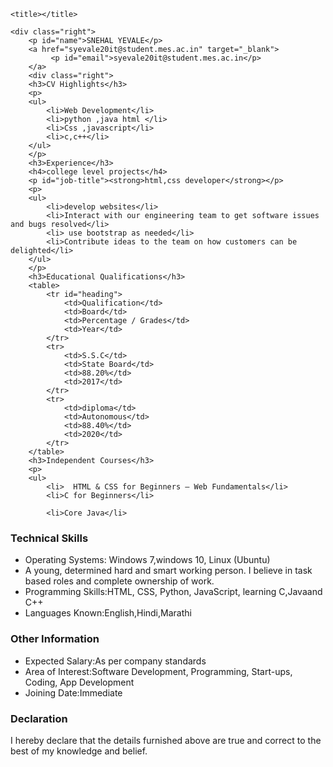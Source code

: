 <html>

<head>

    <title></title>
<link rel="stylesheet" href="exp2css.css">
</head>

<body>
     
    <div class="right">
        <p id="name">SNEHAL YEVALE</p>
        <a href="syevale20it@student.mes.ac.in" target="_blank">
             <p id="email">syevale20it@student.mes.ac.in</p>
        </a>
        <div class="right">
        <h3>CV Highlights</h3>
        <p>
        <ul>
            <li>Web Development</li>
            <li>python ,java html </li>
            <li>Css ,javascript</li>
            <li>c,c++</li>
        </ul>
        </p>
        <h3>Experience</h3>
        <h4>college level projects</h4>
        <p id="job-title"><strong>html,css developer</strong></p>
        <p>
        <ul>
            <li>develop websites</li>
            <li>Interact with our engineering team to get software issues and bugs resolved</li>
            <li> use bootstrap as needed</li>
            <li>Contribute ideas to the team on how customers can be delighted</li>
        </ul>
        </p>
        <h3>Educational Qualifications</h3>
        <table>
            <tr id="heading">
                <td>Qualification</td>
                <td>Board</td>
                <td>Percentage / Grades</td>
                <td>Year</td>
            </tr>
            <tr>
                <td>S.S.C</td>
                <td>State Board</td>
                <td>88.20%</td>
                <td>2017</td>
            </tr>
            <tr>
                <td>diploma</td>
                <td>Autonomous</td>
                <td>88.40%</td>
                <td>2020</td>
            </tr>
        </table>
        <h3>Independent Courses</h3>
        <p>
        <ul>
            <li>  HTML & CSS for Beginners – Web Fundamentals</li>
            <li>C for Beginners</li>
                
            <li>Core Java</li>
</ul>  
        <h3>Technical Skills</h3>
       <p>
        <ul>
            <li>Operating Systems: Windows 7,windows 10, Linux (Ubuntu)</li>
            <li>A young, determined hard and smart working person. I believe in task based roles and
                            complete ownership of work. </li>
            <li>Programming Skills:HTML, CSS, Python, JavaScript, learning C,Javaand C++</li>
            <li>Languages Known:English,Hindi,Marathi</li>
        </ul>
        </p>
                              
                           
 <h3>Other Information</h3>
                    <p>
                    <ul>
                        <li>
                            Expected Salary:As per company standards
                        </li>
                        <li>
                            Area of Interest:Software Development, Programming, Start-ups,
                            Coding, App Development 
                        </li>
                        <li>
                            Joining Date:Immediate
                        </li>
                    </ul>
                    </p>
  <h3>Declaration</h3>
                    <p>
                        I hereby declare that the details furnished above are true and correct to the best of my
                        knowledge and belief.</p>
    
